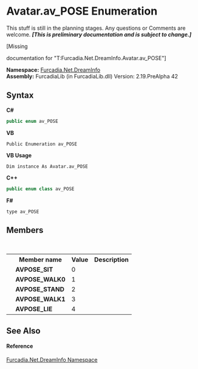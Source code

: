 # Avatar.av_POSE Enumeration
This stuff is still in the planning stages. Any questions or Comments are welcome. _**\[This is preliminary documentation and is subject to change.\]**_

\[Missing <summary> documentation for "T:Furcadia.Net.DreamInfo.Avatar.av_POSE"\]

**Namespace:**&nbsp;<a href="N_Furcadia_Net_DreamInfo">Furcadia.Net.DreamInfo</a><br />**Assembly:**&nbsp;FurcadiaLib (in FurcadiaLib.dll) Version: 2.19.PreAlpha 42

## Syntax

**C#**<br />
``` C#
public enum av_POSE
```

**VB**<br />
``` VB
Public Enumeration av_POSE
```

**VB Usage**<br />
``` VB Usage
Dim instance As Avatar.av_POSE
```

**C++**<br />
``` C++
public enum class av_POSE
```

**F#**<br />
``` F#
type av_POSE
```


## Members
&nbsp;<table><tr><th></th><th>Member name</th><th>Value</th><th>Description</th></tr><tr><td /><td target="F:Furcadia.Net.DreamInfo.Avatar.av_POSE.AVPOSE_SIT">**AVPOSE_SIT**</td><td>0</td><td /></tr><tr><td /><td target="F:Furcadia.Net.DreamInfo.Avatar.av_POSE.AVPOSE_WALK0">**AVPOSE_WALK0**</td><td>1</td><td /></tr><tr><td /><td target="F:Furcadia.Net.DreamInfo.Avatar.av_POSE.AVPOSE_STAND">**AVPOSE_STAND**</td><td>2</td><td /></tr><tr><td /><td target="F:Furcadia.Net.DreamInfo.Avatar.av_POSE.AVPOSE_WALK1">**AVPOSE_WALK1**</td><td>3</td><td /></tr><tr><td /><td target="F:Furcadia.Net.DreamInfo.Avatar.av_POSE.AVPOSE_LIE">**AVPOSE_LIE**</td><td>4</td><td /></tr></table>

## See Also


#### Reference
<a href="N_Furcadia_Net_DreamInfo">Furcadia.Net.DreamInfo Namespace</a><br />